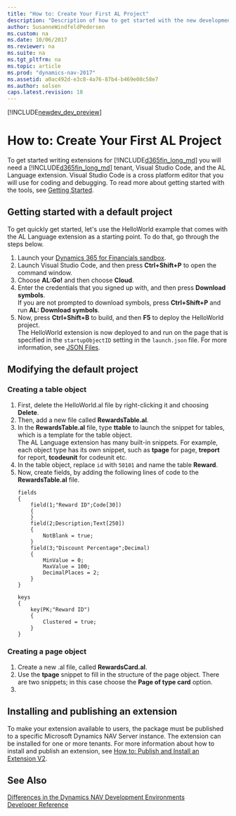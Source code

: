 ```yaml
---
title: "How to: Create Your First AL Project"
description: "Description of how to get started with the new development environment"
author: SusanneWindfeldPedersen
ms.custom: na
ms.date: 10/06/2017
ms.reviewer: na
ms.suite: na
ms.tgt_pltfrm: na
ms.topic: article
ms.prod: "dynamics-nav-2017"
ms.assetid: a0ac492d-e3c8-4a76-87b4-b469e08c58e7
ms.author: solsen
caps.latest.revision: 18
---
```


[!INCLUDE[newdev_dev_preview](includes/newdev_dev_preview.md)]

# How to: Create Your First AL Project
To get started writing extensions for [!INCLUDE[d365fin_long_md](includes/d365fin_long_md.md)] you will need a [!INCLUDE[d365fin_long_md](includes/d365fin_long_md.md)] tenant, Visual Studio Code, and the AL Language extension. Visual Studio Code is a cross platform editor that you will use for coding and debugging. To read more about getting started with the tools, see [Getting Started](devenv-get-started.md).

## Getting started with a default project
To get quickly get started, let's use the HelloWorld example that comes with the AL Language extension as a starting point. To do that, go through the steps below.

1. Launch your [Dynamics 365 for Financials sandbox](https://aka.ms/GetSandboxForFinancials).
2. Launch Visual Studio Code, and then press **Ctrl+Shift+P** to open the command window.
3. Choose **AL:Go!** and then choose **Cloud**.  
4. Enter the credentials that you signed up with, and then press **Download symbols**.  
    If you are not prompted to download symbols, press **Ctrl+Shift+P** and run **AL: Download symbols**.
5. Now, press **Ctrl+Shift+B** to build, and then **F5** to deploy the HelloWorld project.  
    The HelloWorld extension is now deployed to and run on the page that is specified in the `startupObjectID` setting in the `launch.json` file. For more information, see [JSON Files](devenv-json-files.md).

## Modifying the default project

### Creating a table object

1. First, delete the HelloWorld.al file by right-clicking it and choosing **Delete**.
2. Then, add a new file called **RewardsTable.al**.
3. In the **RewardsTable.al** file, type **ttable** to launch the snippet for tables, which is a template for the table object.  
    The AL Language extension has many built-in snippets. For example, each object type has its own snippet, such as **tpage** for page, **treport** for report, **tcodeunit** for codeunit etc.
4. In the table object, replace `id` with `50101` and name the table **Reward**.
5. Now, create fields, by adding the following lines of code to the **RewardsTable.al** file.  
    ```
    fields
    {
        field(1;"Reward ID";Code[30])
        {
        }
        field(2;Description;Text[250])
        {
            NotBlank = true;
        }
        field(3;"Discount Percentage";Decimal)
        {
            MinValue = 0;
            MaxValue = 100;
            DecimalPlaces = 2;
        }
    }

    keys
    {
        key(PK;"Reward ID")
        {
            Clustered = true;
        }
    }
    ```

### Creating a page object

1. Create a new .al file, called **RewardsCard.al**.
2. Use the **tpage** snippet to fill in the structure of the page object. There are two snippets; in this case choose the **Page of type card** option.
3. 


    




## Installing and publishing an extension
To make your extension available to users, the package must be published to a specific Microsoft Dynamics NAV Server instance. The extension can be installed for one or more tenants. For more information about how to install and publish an extension, see [How to: Publish and Install an Extension V2](devenv-how-publish-and-install-an-extension-v2.md). 

## See Also
[Differences in the Dynamics NAV Development Environments](devenv-differences.md)  
[Developer Reference](devenv-reference-overview.md)
